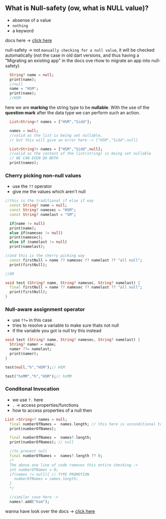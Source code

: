 ## What is Null-safety (ow, what is NULL value)?

- absense of a value 
- `nothing` 
- a keyword 

docs here -> [click here](https://dart.dev/null-safety)

null-safety -> not `manually checking for a null value`, it will be checked automatically (not the case in old dart versions, and thus having a "Migrating an existing app" in the docs ove rhow to migrate an app into null-safety) 

```dart
  String? name = null;
  print(name);
  //null
  name = "HSM";
  print(name);
  //HSM
```
here we are **marking** the string type to be **nullable**. With the use of the **question mark** after the data type we can perform such an action. 

```dart
  List<String>? names = ["HSM","Sidd"];

  names = null; 
  //valid as the list is being set nullable,
  // but this will give an error here -> ["HSM","Sidd",null]

  List<String?> names = ["HSM","Sidd",null];
  //valid as the content of the list(string) is being set nullable
  // WE CAN EVEN DO BOTH
  print(names);
```

### Cherry picking non-null values 

- use the `??` operator
- give me the values which aren't null 

```dart
//this is the traditional if else if way 
  const String? name = null;
  const String? namesec = "HSM";
  const String? namelast = "SM";

  if(name != null)
  print(name);
  else if(namesec != null)
  print(namesec);
  else if (namelast != null)
  print(namelast);

//and this is the cherry picking way
  const firstNull = name ?? namesec ?? namelast ?? "all null";
  print(firstNull);

//OR 

void test (String? name, String? namesec, String? namelast) {
  final firstNull = name ?? namesec ?? namelast ?? "all null";
  print(firstNull);
}
```

### Null-aware assignment operator 

- use `??=` in this case
- tries to resolve a variable to make sure thats not null
- if the variable you got is null try this instead

```dart
void test (String? name, String? namesec, String? namelast) {
  String? namer = name;
  namer ??= namelast;
  print(namer); 
}

test(null,"h","HSM");// HSM

test("hsMM","h","HSM");// hsMM
```
### Conditonal Invocation

- we use `?.` here
- `.` -> access properties/functions 
- how to access properties of a null then 

```dart
List <String>? names = null;
  final numberOfNames =  names.length; // this here is unconditional to NULL & raises an error
  print(numberOfNames);

  final numberOfNames =  names?.length;
  print(numberOfNames); // null 

  //to prevent null
  final numberOfNames =  names?.length ?? 0;
  /* 
  The above one line of code removes this entire checking -> 
  int numberOfNames = 0;
  if(names != null){ // TYPE PROMOTION 
    numberOfNames = names.length;
  }
  */

  //similar case here -> 
  names?.add("hsm");
```

wanna have look over the docs -> [click here](https://dart.dev/null-safety/understanding-null-safety)